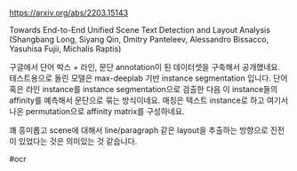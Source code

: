 https://arxiv.org/abs/2203.15143

Towards End-to-End Unified Scene Text Detection and Layout Analysis (Shangbang Long, Siyang Qin, Dmitry Panteleev, Alessandro Bissacco, Yasuhisa Fujii, Michalis Raptis)

구글에서 단어 박스 + 라인, 문단 annotation이 된 데이터셋을 구축해서 공개했네요. 테스트용으로 돌린 모델은 max-deeplab 기반 instance segmentation 입니다. 단어 혹은 라인 instance를 instance segmentation으로 검출한 다음 이 instance들의 affinity를 예측해서 문단으로 묶는 방식이네요. 매칭은 텍스트 instance로 하고 여기서 나온 permutation으로 affinity matrix를 구성하네요.

꽤 흥미롭고 scene에 대해서 line/paragraph 같은 layout을 추출하는 방향으로 진전이 있었다는 것은 의미있는 것 같습니다.

#ocr